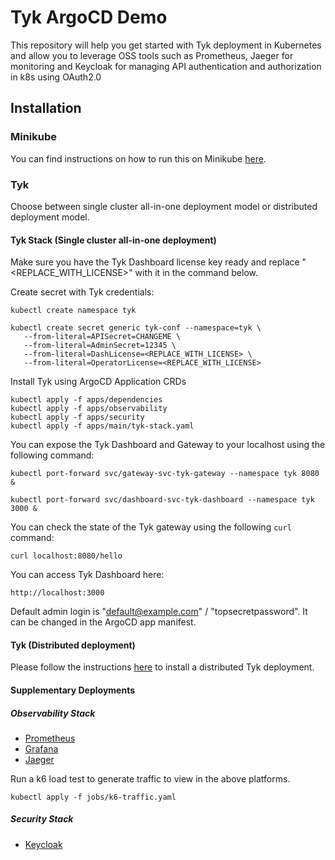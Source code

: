 # Tyk ArgoCD Demo
This repository will help you get started with Tyk deployment in Kubernetes and allow 
you to leverage OSS tools such as Prometheus, Jaeger for monitoring and Keycloak for
managing API authentication and authorization in k8s using OAuth2.0

## Installation

### Minikube
You can find instructions on how to run this on Minikube [here](https://github.com/TykTechnologies/tyk-argocd-demo/tree/main/docs/minikube.md). 

### Tyk
Choose between single cluster all-in-one deployment model or distributed deployment model.

#### Tyk Stack (Single cluster all-in-one deployment)
Make sure you have the Tyk Dashboard license key ready and replace "<REPLACE_WITH_LICENSE>" with it in the command below.

Create secret with Tyk credentials:
```
kubectl create namespace tyk
```

```
kubectl create secret generic tyk-conf --namespace=tyk \
   --from-literal=APISecret=CHANGEME \
   --from-literal=AdminSecret=12345 \
   --from-literal=DashLicense=<REPLACE_WITH_LICENSE> \
   --from-literal=OperatorLicense=<REPLACE_WITH_LICENSE>
```

Install Tyk using ArgoCD Application CRDs

```
kubectl apply -f apps/dependencies
kubectl apply -f apps/observability
kubectl apply -f apps/security
kubectl apply -f apps/main/tyk-stack.yaml
```

You can expose the Tyk Dashboard and Gateway to your localhost using the following command:

```
kubectl port-forward svc/gateway-svc-tyk-gateway --namespace tyk 8080 &
```

```
kubectl port-forward svc/dashboard-svc-tyk-dashboard --namespace tyk 3000 &
```

You can check the state of the Tyk gateway using the following `curl` command:
```
curl localhost:8080/hello
```

You can access Tyk Dashboard here:
```
http://localhost:3000
```

Default admin login is "default@example.com" / "topsecretpassword". It can be changed in the ArgoCD app manifest.

#### Tyk (Distributed deployment)
Please follow the instructions [here](https://github.com/TykTechnologies/tyk-argocd-demo/tree/main/docs/distributed) to install a distributed Tyk deployment.

#### Supplementary Deployments
##### Observability Stack
- [Prometheus](https://github.com/TykTechnologies/tyk-argocd-demo/tree/main/docs/observability/prometheus.md)
- [Grafana](https://github.com/TykTechnologies/tyk-argocd-demo/tree/main/docs/observability/grafana.md)
- [Jaeger](https://github.com/TykTechnologies/tyk-argocd-demo/tree/main/docs/observability/jaeger.md)

Run a k6 load test to generate traffic to view in the above platforms.
```
kubectl apply -f jobs/k6-traffic.yaml
```
##### Security Stack
- [Keycloak](https://github.com/TykTechnologies/tyk-argocd-demo/tree/main/docs/security/keycloak.md)
